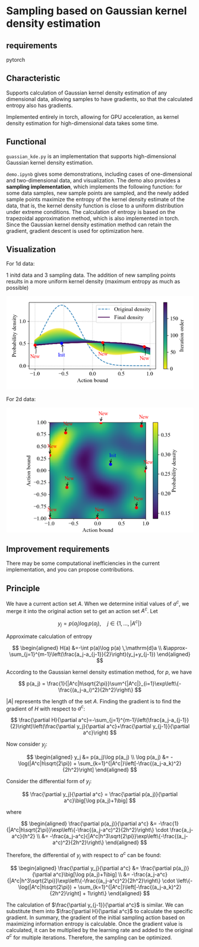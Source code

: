 # Sampling based on Gaussian kernel density estimation

## requirements

pytorch

## Characteristic

Supports calculation of Gaussian kernel density estimation of any dimensional data, allowing samples to have gradients, so that the calculated entropy also has gradients.

Implemented entirely in torch, allowing for GPU acceleration, as kernel density estimation for high-dimensional data takes some time.

## Functional

`guassian_kde.py` is an implementation that supports high-dimensional Gaussian kernel density estimation.

`demo.ipynb` gives some demonstrations, including cases of one-dimensional and two-dimensional data, and visualization. The demo also provides a **sampling implementation**, which implements the following function: for some data samples, new sample points are sampled, and the newly added sample points maximize the entropy of the kernel density estimate of the data, that is, the kernel density function is close to a uniform distribution under extreme conditions. The calculation of entropy is based on the trapezoidal approximation method, which is also implemented in torch. Since the Gaussian kernel density estimation method can retain the gradient, gradient descent is used for optimization here.

## Visualization

For 1d data:

1 initd data and 3 sampling data. The addition of new sampling points results in a more uniform kernel density (maximum entropy as much as possible)

<img title="" src="image/kde_1d.png" alt="loading-ag-89" data-align="inline">

For 2d data:

![loading-ag-91](image/kde_2d.png)

## Improvement requirements

There may be some computational inefficiencies in the current implementation, and you can propose contributions.

## Principle

We have a current action set $A$. When we determine initial values of $a^c$, we merge it into the original action set to get an action set $A^c$. Let

$$
y_j = p(a_j)\log p(a_j), \quad j \in \{1, \ldots, |A^c|\}
$$

Approximate calculation of entropy

$$
\begin{aligned}
H(a) &=-\int p(a)\log p(a) \,\mathrm{d}a \\
&\approx-\sum_{j=1}^{m-1}\left(\frac{a_j-a_{j-1}}{2}\right)(y_j+y_{j-1})
\end{aligned}
$$

According to the Gaussian kernel density estimation method, for $p$, we have

$$
p(a_j) = \frac{1}{|A^c|h\sqrt{2\pi}}\sum^{|A^c|}_{i=1}\exp\left\{-\frac{(a_j-a_i)^2}{2h^2}\right\}
$$

$|A|$ represents the length of the set $A$. Finding the gradient is to find the gradient of $H$ with respect to $a^c$:

$$
\frac{\partial H}{\partial a^c}=-\sum_{j=1}^{m-1}\left(\frac{a_j-a_{j-1}}{2}\right)\left(\frac{\partial y_j}{\partial a^c}+\frac{\partial y_{j-1}}{\partial a^c}\right)
$$

Now consider $y_j$:

$$
\begin{aligned}
y_j &= p(a_j)\log p(a_j) \\
\log p(a_j) &= -\log(|A^c|h\sqrt{2\pi}) + \sum_{k=1}^{|A^c|}\left[-\frac{(a_j-a_k)^2}{2h^2}\right]
\end{aligned}
$$

Consider the differential form of $y_j$:

$$
\frac{\partial y_j}{\partial a^c} = \frac{\partial p(a_j)}{\partial a^c}\big[\log p(a_j)+1\big]
$$

where

$$
\begin{aligned}
\frac{\partial p(a_j)}{\partial a^c} 
&= -\frac{1}{|A^c|h\sqrt{2\pi}}\exp\left\{-\frac{(a_j-a^c)^2}{2h^2}\right\} \cdot \frac{a_j-a^c}{h^2} \\
&= -\frac{a_j-a^c}{|A^c|h^3\sqrt{2\pi}}\exp\left\{-\frac{(a_j-a^c)^2}{2h^2}\right\}
\end{aligned}
$$

Therefore, the differential of $y_j$ with respect to $a^c$ can be found:

$$
\begin{aligned}
\frac{\partial y_j}{\partial a^c} &= \frac{\partial p(a_j)}{\partial a^c}\big[\log p(a_j)+1\big] \\
&= -\frac{a_j-a^c}{|A^c|h^3\sqrt{2\pi}}\exp\left\{-\frac{(a_j-a^c)^2}{2h^2}\right\} \cdot \left\{-\log(|A^c|h\sqrt{2\pi}) + \sum_{k=1}^{|A^c|}\left[-\frac{(a_j-a_k)^2}{2h^2}\right] + 1\right\}
\end{aligned}
$$

The calculation of $\frac{\partial y_{j-1}}{\partial a^c}$ is similar. We can substitute them into $\frac{\partial H}{\partial a^c}$ to calculate the specific gradient. In summary, the gradient of the initial sampling action based on maximizing information entropy is calculable. Once the gradient value is calculated, it can be multiplied by the learning rate and added to the original $a^c$ for multiple iterations. Therefore, the sampling can be optimized.
